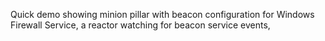 Quick demo showing minion pillar with beacon configuration for Windows Firewall Service, a reactor watching for beacon service events, 
